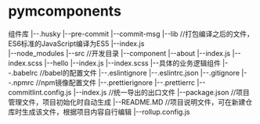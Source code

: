 # pymcomponents

组件库
|--.husky
    |--pre-commit
    |--commit-msg
|--lib    //打包编译之后的文件，ES6标准的JavaScript编译为ES5
    |--index.js    
|--node_modules
|--src    //开发目录
    |--component
        |--about
            |--index.js
            |--index.scss
        |--hello
            |--index.js
            |--index.scss
        |--具体的业务逻辑组件
|--.babelrc    //babel的配置文件
|--.eslintignore
|--.eslintrc.json
|--.gitignore
|--.npmrc    //npm镜像配置文件
|--.prettierignore
|--.prettierrc
|--commitlint.config.js
|--index.js    //统一导出的出口文件
|--package.json    //项目管理文件，项目初始化时自动生成
|--README.MD    //项目说明文件，可在新建仓库时生成该文件，根据项目内容自行编辑
|--rollup.config.js
